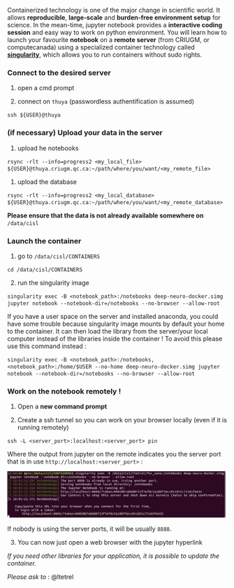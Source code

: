 Containerized technology is one of the major change in scientific world.
It allows **reproducible**, **large-scale** and **burden-free environment setup** for science.
In the mean-time, jupyter notebook provides a **interactive coding session** and easy way to work on python environment.
You will learn how to launch your favourite **notebook** on a **remote server** (from CRIUGM, or computecanada) using a specialized container technology called **[singularity](https://singularity.lbl.gov/)**, which allows you to run containers without sudo rights.

### Connect to the desired server

1. open a cmd prompt

2. connect on `thuya` (passwordless authentification is assumed)
```
ssh ${USER}@thuya
```

### (if necessary) Upload your data in the server

1. upload he notebooks
```
rsync -rlt --info=progress2 <my_local_file> ${USER}@thuya.criugm.qc.ca:~/path/where/you/want/<my_remote_file>
```

1. upload the database
```
rsync -rlt --info=progress2 <my_local_database> ${USER}@thuya.criugm.qc.ca:~/path/where/you/want/<my_remote_database>
```
**Please ensure that the data is not already available somewhere on** `/data/cisl`

### Launch the container

1. go to `/data/cisl/CONTAINERS`
```
cd /data/cisl/CONTAINERS

```
2. run the singularity image
```
singularity exec -B <notebook_path>:/notebooks deep-neuro-docker.simg jupyter notebook --notebook-dir=/notebooks --no-browser --allow-root
```

If you have a user space on the server and installed anaconda, you could have some trouble because singularity image mounts by default your home to the container. It can then load the library from the server/your local computer instead of the libraries inside the container !
To avoid this please use this command instead :
```
singularity exec -B <notebook_path>:/notebooks,<notebook_path>:/home/$USER --no-home deep-neuro-docker.simg jupyter notebook --notebook-dir=/notebooks --no-browser --allow-root
```
### Work on the notebook remotely !

1. Open a **new command prompt**

2. Create a ssh tunnel so you can work on your browser locally (even if it is running remotely)
```
ssh -L <server_port>:localhost:<server_port> pin
```
Where the output from jupyter on the remote indicates you the server port that is in use `http://localhost:<server_port>` :

<img src="notebook_weblink.png" width="500">

If nobody is using the server ports, it will be usually `8888`.

3. You can now just open a web browser with the jupyter hyperlink

*If you need other libraries for your application, it is possible to update the container.*

*Please ask to* : @ltetrel
